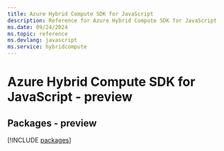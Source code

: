 ```yaml
---
title: Azure Hybrid Compute SDK for JavaScript
description: Reference for Azure Hybrid Compute SDK for JavaScript
ms.date: 09/24/2024
ms.topic: reference
ms.devlang: javascript
ms.service: hybridcompute
---
```

# Azure Hybrid Compute SDK for JavaScript - preview
## Packages - preview
[!INCLUDE [packages](hybrid-compute-index.md)]